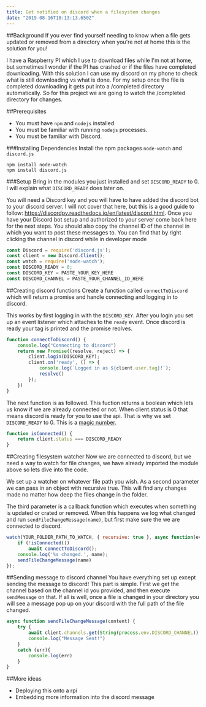 ```yaml
---
title: Get notified on discord when a filesystem changes
date: "2019-08-16T18:13:13.650Z"
---
```


##Background
If you ever find yourself needing to know when a file gets updated or removed from a directory when you're not at home this is the solution for you!

I have a Raspberry PI which I use to download files while I'm not at home, but sometimes I wonder if the PI has crashed or if the files have completed downloading. With this solution I can use my discord on my phone to check what is still downloading vs what is done. For my setup once the file is completed downloading it gets put into a /completed directory automatically. So for this project we are going to watch the /completed directory for changes.

##Prerequisites
- You must have `npm` and `nodejs` installed.
- You must be familiar with running `nodejs` processes. 
- You must be familiar with Discord.


###Installing Dependencies
Install the npm packages `node-watch` and `discord.js`

```terminal
npm install node-watch 
npm install discord.js

```

###Setup
Bring in the modules you just installed and set `DISCORD_READY` to 0. I will explain what `DISCORD_READY` does later on.

You will need a Discord key and you will have to have added the discord bot to your discord server. I will not cover that here, but this is a good guide to follow: https://discordpy.readthedocs.io/en/latest/discord.html.
Once you have your Discord bot setup and authorized to your server come back here for the next steps. 
You should also copy the channel ID of the channel in which you want to post these messages to. You can find that by right clicking the channel in discord while in developer mode

```javascript
const Discord = require('discord.js');
const client = new Discord.Client();
const watch = require('node-watch');
const DISCORD_READY = 0;
const DISCORD_KEY = PASTE_YOUR_KEY_HERE
const DISCORD_CHANNEL = PASTE_YOUR_CHANNEL_ID_HERE
```
##Creating discord functions
Create a function called `connectToDiscord` which will return a promise and handle connecting and logging in to discord. 

This works by first logging in with the `DISCORD_KEY`. After you login you set up an event listener which attaches to the `ready` event. Once discord is ready your tag is printed and the promise reolves.
```javascript
function connectToDiscord() {
    console.log("Connecting to discord")
    return new Promise((resolve, reject) => {
        client.login(DISCORD_KEY);
        client.on('ready', () => {
            console.log(`Logged in as ${client.user.tag}!`);
            resolve()
        });
    })
}
```

The next function is as followed. This fuction returns a boolean which lets us know if we are already connected or not. When client.status is 0 that means discord is ready for you to use the api. That is why we set `DISCORD_READY` to 0. This is a [magic number](https://en.wikipedia.org/wiki/Magic_number_(programming)).
```javascript
function isConnected() {
    return client.status === DISCORD_READY
}
```

##Creating filesystem watcher
Now we are connected to discord, but we need a way to watch for file changes, we have already imported the module above so lets dive into the code.

We set up a watcher on whatever file path you wish. As a second parameter we can pass in an object with recursive true. This will find any changes made no matter how deep the files change in the folder. 

The third parameter is a callback function which executes when something is updated or crated or removed. When this happens we log what changed and run `sendFileChangeMessage(name)`, but first make sure the we are connected to discord.

```javascript
watch(YOUR_FOLDER_PATH_TO_WATCH, { recursive: true }, async function(evt, name) {
    if (!isConnected()) 
        await connectToDiscord();
    console.log('%s changed.', name);
    sendFileChangeMessage(name)
});
```
##Sending message to discord channel
You have everything set up except sending the message to discord!
This part is simple. First we get the channel based on the channel id you provided, and then execute `sendMessage` on that. If all is well, once a file is changed in your directory you will see a message pop up on your discord with the full path of the file changed.
```javascript
async function sendFileChangeMessage(content) {
    try {
        await client.channels.get(String(process.env.DISCORD_CHANNEL)).sendMessage(content)
        console.log("Message Sent!")
    }
    catch (err){
        console.log(err)
    }
}
```

##More ideas
- Deploying this onto a rpi
- Embedding more information into the discord message
